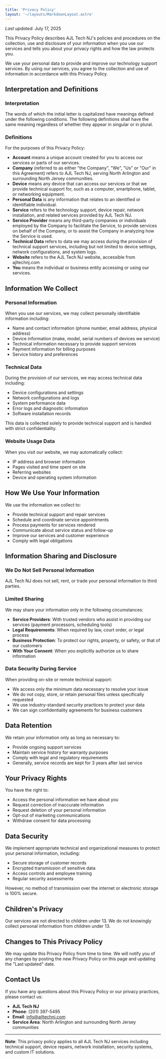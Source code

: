 ```yaml
---
title: 'Privacy Policy'
layout: '~/layouts/MarkdownLayout.astro'
---
```


_Last updated_: July 17, 2025

This Privacy Policy describes AJL Tech NJ's policies and procedures on the collection, use and disclosure of your information when you use our services and tells you about your privacy rights and how the law protects you.

We use your personal data to provide and improve our technology support services. By using our services, you agree to the collection and use of information in accordance with this Privacy Policy.

## Interpretation and Definitions

### Interpretation

The words of which the initial letter is capitalized have meanings defined under the following conditions. The following definitions shall have the same meaning regardless of whether they appear in singular or in plural.

### Definitions

For the purposes of this Privacy Policy:

- **Account** means a unique account created for you to access our services or parts of our services.
- **Company** (referred to as either "the Company", "We", "Us" or "Our" in this Agreement) refers to AJL Tech NJ, serving North Arlington and surrounding North Jersey communities.
- **Device** means any device that can access our services or that we provide technical support for, such as a computer, smartphone, tablet, or networking equipment.
- **Personal Data** is any information that relates to an identified or identifiable individual.
- **Service** refers to the technology support, device repair, network installation, and related services provided by AJL Tech NJ.
- **Service Provider** means any third-party companies or individuals employed by the Company to facilitate the Service, to provide services on behalf of the Company, or to assist the Company in analyzing how the Service is used.
- **Technical Data** refers to data we may access during the provision of technical support services, including but not limited to device settings, network configurations, and system logs.
- **Website** refers to the AJL Tech NJ website, accessible from ajltechnj.com
- **You** means the individual or business entity accessing or using our services.

## Information We Collect

### Personal Information

When you use our services, we may collect personally identifiable information including:

- Name and contact information (phone number, email address, physical address)
- Device information (make, model, serial numbers of devices we service)
- Technical information necessary to provide support services
- Payment information for billing purposes
- Service history and preferences

### Technical Data

During the provision of our services, we may access technical data including:

- Device configurations and settings
- Network configurations and logs
- System performance data
- Error logs and diagnostic information
- Software installation records

This data is collected solely to provide technical support and is handled with strict confidentiality.

### Website Usage Data

When you visit our website, we may automatically collect:

- IP address and browser information
- Pages visited and time spent on site
- Referring websites
- Device and operating system information

## How We Use Your Information

We use the information we collect to:

- Provide technical support and repair services
- Schedule and coordinate service appointments
- Process payments for services rendered
- Communicate about service status and follow-up
- Improve our services and customer experience
- Comply with legal obligations

## Information Sharing and Disclosure

### We Do Not Sell Personal Information

AJL Tech NJ does not sell, rent, or trade your personal information to third parties.

### Limited Sharing

We may share your information only in the following circumstances:

- **Service Providers**: With trusted vendors who assist in providing our services (payment processors, scheduling tools)
- **Legal Requirements**: When required by law, court order, or legal process
- **Business Protection**: To protect our rights, property, or safety, or that of our customers
- **With Your Consent**: When you explicitly authorize us to share information

### Data Security During Service

When providing on-site or remote technical support:

- We access only the minimum data necessary to resolve your issue
- We do not copy, store, or retain personal files unless specifically requested
- We use industry-standard security practices to protect your data
- We can sign confidentiality agreements for business customers

## Data Retention

We retain your information only as long as necessary to:

- Provide ongoing support services
- Maintain service history for warranty purposes
- Comply with legal and regulatory requirements
- Generally, service records are kept for 3 years after last service

## Your Privacy Rights

You have the right to:

- Access the personal information we have about you
- Request correction of inaccurate information
- Request deletion of your personal information
- Opt-out of marketing communications
- Withdraw consent for data processing

## Data Security

We implement appropriate technical and organizational measures to protect your personal information, including:

- Secure storage of customer records
- Encrypted transmission of sensitive data
- Access controls and employee training
- Regular security assessments

However, no method of transmission over the internet or electronic storage is 100% secure.

## Children's Privacy

Our services are not directed to children under 13. We do not knowingly collect personal information from children under 13.

## Changes to This Privacy Policy

We may update this Privacy Policy from time to time. We will notify you of any changes by posting the new Privacy Policy on this page and updating the "Last updated" date.

## Contact Us

If you have any questions about this Privacy Policy or our privacy practices, please contact us:

- **AJL Tech NJ**
- **Phone**: (201) 397-5495
- **Email**: [info@ajltechnj.com](mailto:info@ajltechnj.com)
- **Service Area**: North Arlington and surrounding North Jersey communities

---

**Note**: This privacy policy applies to all AJL Tech NJ services including technical support, device repairs, network installation, security systems, and custom IT solutions.
